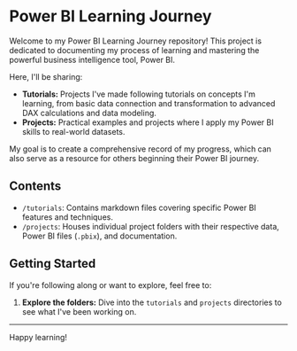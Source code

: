 # Power BI Learning Journey

Welcome to my Power BI Learning Journey repository! This project is dedicated to documenting my process of learning and mastering the powerful business intelligence tool, Power BI.

Here, I'll be sharing:

*   **Tutorials:** Projects I've made following tutorials on concepts I'm learning, from basic data connection and transformation to advanced DAX calculations and data modeling.
*   **Projects:** Practical examples and projects where I apply my Power BI skills to real-world datasets.

My goal is to create a comprehensive record of my progress, which can also serve as a resource for others beginning their Power BI journey.

## Contents

*   `/tutorials`: Contains markdown files covering specific Power BI features and techniques.
*   `/projects`: Houses individual project folders with their respective data, Power BI files (`.pbix`), and documentation.

## Getting Started

If you're following along or want to explore, feel free to:

1.  **Explore the folders:** Dive into the `tutorials` and `projects` directories to see what I've been working on.

---

Happy learning!

